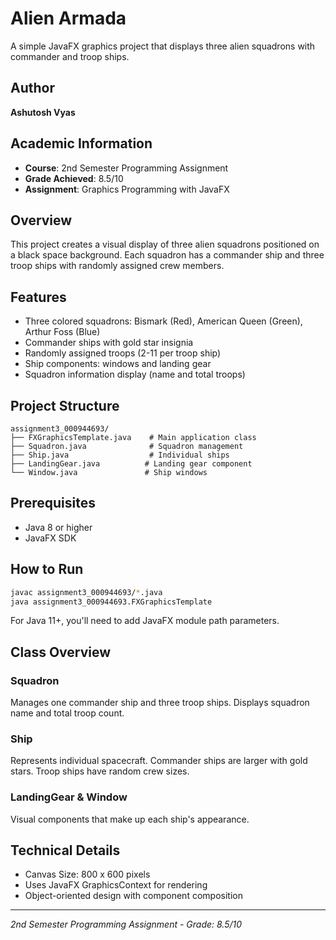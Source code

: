 # Alien Armada

A simple JavaFX graphics project that displays three alien squadrons with commander and troop ships.

## Author
**Ashutosh Vyas**

## Academic Information
- **Course**: 2nd Semester Programming Assignment
- **Grade Achieved**: 8.5/10
- **Assignment**: Graphics Programming with JavaFX

## Overview
This project creates a visual display of three alien squadrons positioned on a black space background. Each squadron has a commander ship and three troop ships with randomly assigned crew members.

## Features
- Three colored squadrons: Bismark (Red), American Queen (Green), Arthur Foss (Blue)
- Commander ships with gold star insignia
- Randomly assigned troops (2-11 per troop ship)
- Ship components: windows and landing gear
- Squadron information display (name and total troops)

## Project Structure
```
assignment3_000944693/
├── FXGraphicsTemplate.java    # Main application class
├── Squadron.java              # Squadron management
├── Ship.java                  # Individual ships
├── LandingGear.java          # Landing gear component
└── Window.java               # Ship windows
```

## Prerequisites
- Java 8 or higher
- JavaFX SDK

## How to Run
```bash
javac assignment3_000944693/*.java
java assignment3_000944693.FXGraphicsTemplate
```

For Java 11+, you'll need to add JavaFX module path parameters.

## Class Overview

### Squadron
Manages one commander ship and three troop ships. Displays squadron name and total troop count.

### Ship
Represents individual spacecraft. Commander ships are larger with gold stars. Troop ships have random crew sizes.

### LandingGear & Window
Visual components that make up each ship's appearance.

## Technical Details
- Canvas Size: 800 x 600 pixels
- Uses JavaFX GraphicsContext for rendering
- Object-oriented design with component composition

---
*2nd Semester Programming Assignment - Grade: 8.5/10*
